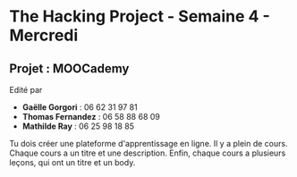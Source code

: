 <h1>The Hacking Project - Semaine 4 - Mercredi</h1>

<h2>Projet : MOOCademy</h2>

<p>Edité par 
	<ul>
		<li><strong>Gaëlle Gorgori</strong> : 06 62 31 97 81</li>
		<li><strong>Thomas Fernandez</strong> : 06 58 88 68 09</li>
		<li><strong>Mathilde Ray</strong> : 06 25 98 18 85</li>
		</ul></p>

Tu dois créer une plateforme d'apprentissage en ligne. Il y a plein de cours. Chaque cours a un titre et une description. Enfin, chaque cours a plusieurs leçons, qui ont un titre et un body.

